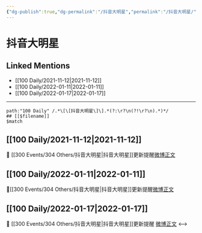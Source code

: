 ```yaml
---
{"dg-publish":true,"dg-permalink":"/抖音大明星","permalink":"/抖音大明星/","created":"2022-12-22T16:33:19.000+08:00","updated":"2023-04-10T17:06:45.000+08:00"}
---
```


# 抖音大明星

## Linked Mentions
- [[100 Daily/2021-11-12\|2021-11-12]]
- [[100 Daily/2022-01-11\|2022-01-11]]
- [[100 Daily/2022-01-17\|2022-01-17]]


---

```expander
path:"100 Daily" /.*\[\[抖音大明星\]\].*(?:\r?\n(?!\r?\n).*)*/
## [[$filename]]
$match
```
## [[100 Daily/2021-11-12\|2021-11-12]]
🌟 [[300 Events/304 Others/抖音大明星\|抖音大明星]]更新提醒[微博正文](https://m.weibo.cn/6466290670/4702830881932344)
## [[100 Daily/2022-01-11\|2022-01-11]]
🌟[[300 Events/304 Others/抖音大明星\|抖音大明星]]更新提醒[微博正文](https://m.weibo.cn/6466290670/4724611281322853)
## [[100 Daily/2022-01-17\|2022-01-17]]
💫 [[300 Events/304 Others/抖音大明星\|抖音大明星]]更新提醒 [微博正文](https://m.weibo.cn/6466290670/4726705748446627)
<-->